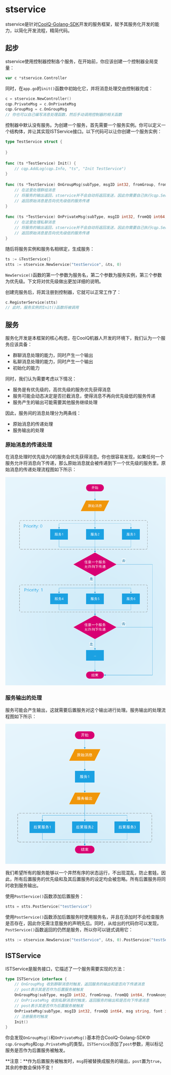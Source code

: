 # stservice

stservice是针对[CoolQ-Golang-SDK](https://github.com/Tnze/CoolQ-Golang-SDK)开发的服务框架，赋予其服务化开发的能力，以简化开发流程，精简代码。

## 起步

stservice使用控制器控制各个服务，在开始前，你应该创建一个控制器全局变量：

```go
var c *stservice.Controller
```

同时，在`app.go`的`init()`函数中初始化它，并将消息处理交由控制器完成：

```go
c = stservice.NewController()
cqp.PrivateMsg = c.OnPrivateMsg
cqp.GroupMsg = c.OnGroupMsg
// 你也可以自己编写消息处理函数，然后手动调用控制器的相关函数
```

控制器中默认没有服务。为创建一个服务，首先需要一个服务实例。你可以定义一个结构体，并让其实现ISTService接口。以下代码可以让你创建一个服务实例：

```go
type TestService struct {
    
}

func (ts *TestService) Init() {
    // cqp.AddLog(cqp.Info, "ts", "Init TestService")
}

func (ts *TestService) OnGroupMsg(subType, msgID int32, fromGroup, fromQQ int64, fromAnonymous, msg string, font int32, post bool) (string, bool) {
    // 在这里处理群组消息
    // 将服务的输出返回，stservice并不会自动将返回发送，因此你需要自己执行cqp.SendGroupMsg()
    // 返回原始消息是否向优先级低的服务传递
}

func (ts *TestService) OnPrivateMsg(subType, msgID int32, fromQQ int64, msg string, font int32, post bool) (string, bool) {
    // 在这里处理私聊消息
    // 将服务的输出返回，stservice并不会自动将返回发送，因此你需要自己执行cqp.SendPrivateMsg()
    // 返回原始消息是否向优先级低的服务传递
}
```

随后将服务实例和服务名相绑定，生成服务：

```go
ts := &TestService{}
stts := stservice.NewService("testService", &ts, 0)
```

`NewService()`函数的第一个参数为服务名，第二个参数为服务实例，第三个参数为优先级。下文将对优先级做出更加详细的说明。

创建完服务后，将其注册到控制器，它就可以正常工作了：

```go
c.RegisterService(stts)
// 此时，服务实例的Init()函数将被调用
```

## 服务

服务化开发是本框架的核心构思，在CoolQ机器人开发的环境下，我们认为一个服务应该具备：

- 群聊消息处理的能力，同时产生一个输出
- 私聊消息处理的能力，同时产生一个输出
- 初始化的能力

同时，我们认为需要考虑以下情况：

- 服务是有优先级的，高优先级的服务优先获得消息
- 服务可能会动态决定是否拦截消息，使得消息不再向优先级低的服务传递
- 服务产生的输出可能需要其他服务继续处理

因此，服务间的消息处理分为两条线：

- 原始消息的传递处理
- 服务输出的处理

### 原始消息的传递处理

在消息处理时优先级为0的服务会优先获得消息。你也很容易发现，如果任何一个服务允许将消息向下传递，那么原始消息就会被传递到下一个优先级的服务里。原始消息的传递处理流程图如下所示：

![stservice消息传递机制](img\stservice消息传递机制.png)

### 服务输出的处理

服务可能会产生输出，这就需要后置服务对这个输出进行处理。服务输出的处理流程图如下所示：

![stservice后置服务机制](img\stservice后置服务机制.png)

我们希望所有的服务能够以一个井然有序的状态运行，不出现混乱，防止套娃。因此，所有后置服务的优先级和及其后置服务的设定均会被忽略。所有后置服务将同时收到服务输出。

使用`PostService()`函数添加后置服务：

```go
stts = stts.PostService("testService")
```

使用`PostService()`函数添加后置服务时使用服务名，并且在添加时不会检查服务是否存在，因此你无需注意服务的声明先后。同时，从给出的代码你可以发现，`PostService()`函数返回的仍然是服务，所以你可以链式调用它：

```go
stts := stservice.NewService("testService", &ts, 0).PostService("testService")
```

## ISTService

ISTService是服务接口，它描述了一个服务需要实现的方法：

```go
type ISTService interface {
	// OnGroupMsg 收到群聊消息时触发，返回服务的输出和是否向下传递消息
	// post表示其是否作为后置服务被触发
	OnGroupMsg(subType, msgID int32, fromGroup, fromQQ int64, fromAnonymous, msg string, font int32, post bool) (string, bool)
	// OnPrivateMsg 收到私聊消息时触发，返回服务的输出和是否向下传递消息
	// post表示其是否作为后置服务被触发
	OnPrivateMsg(subType, msgID int32, fromQQ int64, msg string, font int32, post bool) (string, bool)
	// 注册服务时触发
	Init()
}
```

你会发现`OnGroupMsg()`和`OnPrivateMsg()`基本符合CoolQ-Golang-SDK中`cqp.GroupMsg`和`cqp.PrivateMsg`的类型。`ISTService`添加了`post`参数，用以标记服务是否作为后置服务被触发。

**注意：**作为后置服务被触发时，`msg`将被替换成服务的输出，`post`置为`true`，其余的参数会保持不变！